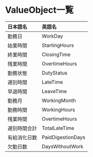# ValueObject一覧

|日本語名|英語名|
|:---|:---|
|勤務日|WorkDay|
|始業時間|StartingHours|
|終業時間|ClosingTime|
|残業時間|OvertimeHours|
|勤務状態|DutyStatus|
|遅刻時間|LateTime|
|早退時間|LeaveTime|
|勤務月|WorkingMonth|
|勤務時間|WorkingHours|
|残業時間|OvertimeHours|
|遅刻時間合計|TotalLateTime|
|有給消化日数|PaidDigestionDays|
|欠勤日数|DaysWithoutWork|

